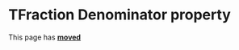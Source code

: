 # TFraction Denominator property

This page has [**moved**](https://lib-docs.delphidabbler.com/Fractions/0/API/TFraction-Denominator)
